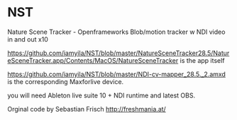 # NST
Nature Scene Tracker - Openframeworks Blob/motion tracker w NDI video in and out x10

https://github.com/iamyila/NST/blob/master/NatureSceneTracker28.5/NatureSceneTracker.app/Contents/MacOS/NatureSceneTracker is the app itself

https://github.com/iamyila/NST/blob/master/NDI-cv-mapper_28.5._2.amxd is the corresponding Maxforlive device. 
  
you will need Ableton live suite 10 + NDI runtime and latest OBS. 

Orginal code by Sebastian Frisch http://freshmania.at/
